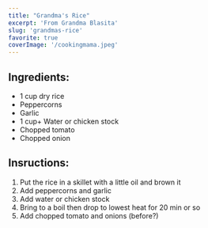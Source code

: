 ```yaml
---
title: "Grandma's Rice"
excerpt: 'From Grandma Blasita'
slug: 'grandmas-rice'
favorite: true
coverImage: '/cookingmama.jpeg'
---
```


## Ingredients: 
- 1 cup dry rice
- Peppercorns
- Garlic
- 1 cup+ Water or chicken stock
- Chopped tomato
- Chopped onion


## Insructions:

1. Put the rice in a skillet with a little oil and brown it
2. Add peppercorns and garlic
3. Add water or chicken stock
4. Bring to a boil then drop to lowest heat for 20 min or so
5. Add chopped tomato and onions (before?)
